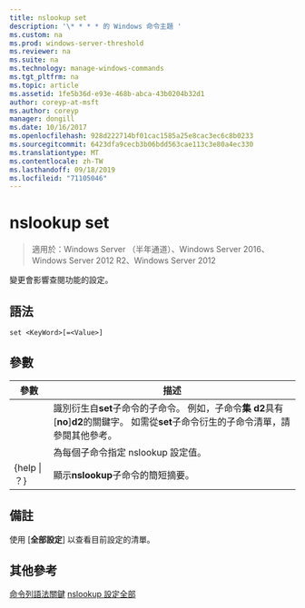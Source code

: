 ```yaml
---
title: nslookup set
description: '\* * * * 的 Windows 命令主題 '
ms.custom: na
ms.prod: windows-server-threshold
ms.reviewer: na
ms.suite: na
ms.technology: manage-windows-commands
ms.tgt_pltfrm: na
ms.topic: article
ms.assetid: 1fe5b36d-e93e-468b-abca-43b0204b32d1
author: coreyp-at-msft
ms.author: coreyp
manager: dongill
ms.date: 10/16/2017
ms.openlocfilehash: 928d222714bf01cac1585a25e8cac3ec6c8b0233
ms.sourcegitcommit: 6423dfa9cecb3b06bdd563cae113c3e80a4ec330
ms.translationtype: MT
ms.contentlocale: zh-TW
ms.lasthandoff: 09/18/2019
ms.locfileid: "71105046"
---
```

# <a name="nslookup-set"></a>nslookup set

>適用於：Windows Server （半年通道）、Windows Server 2016、Windows Server 2012 R2、Windows Server 2012

變更會影響查閱功能的設定。
## <a name="syntax"></a>語法
```
set <KeyWord>[=<Value>]
```
## <a name="parameters"></a>參數

|    參數    |                                                                                                                    描述                                                                                                                    |
|-----------------|---------------------------------------------------------------------------------------------------------------------------------------------------------------------------------------------------------------------------------------------------|
|    <KeyWord>    | 識別衍生自**set**子命令的子命令。 例如，子命令**集 d2**具有 [**no**]**d2**的關鍵字。 如需從**set**子命令衍生的子命令清單，請參閱其他參考。 |
|     <Value>     |                                                                                      為每個子命令指定 nslookup 設定值。                                                                                      |
| {help &#124; ？} |                                                                                               顯示**nslookup**子命令的簡短摘要。                                                                                               |

## <a name="remarks"></a>備註
使用 [**全部設定**] 以查看目前設定的清單。
## <a name="additional-references"></a>其他參考
[命令列語法關鍵](command-line-syntax-key.md)
 [nslookup 設定全部](nslookup-set-all.md)
